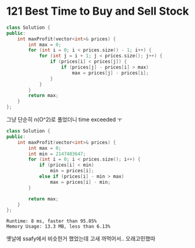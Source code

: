 # 121 Best Time to Buy and Sell Stock

~~~ cpp
class Solution {
public:
	int maxProfit(vector<int>& prices) {
		int max = 0;
		for (int i = 0; i < prices.size() - 1; i++) {
			for (int j = i + 1; j < prices.size(); j++) {
				if (prices[i] < prices[j]) {
					if (prices[j] - prices[i] > max)
						max = prices[j] - prices[i];
				}
			}
		}
		return max;
	}
};
~~~
그냥 단순히 n(O^2)로 풀었더니 time exceeded ㅜ 

~~~ cpp
class Solution {
public:
	int maxProfit(vector<int>& prices) {
		int max = 0;
		int min = 2147483647;
		for (int i = 0; i < prices.size(); i++) {
			if (prices[i] < min)
				min = prices[i];
			else if (prices[i] - min > max)
				max = prices[i] - min;
		}

		return max;
	}
};
~~~

`Runtime: 8 ms, faster than 95.85%` <br>
`Memory Usage: 13.3 MB, less than 6.13%`

옛날에 ssafy에서 비슷한거 했었는데 고새 까먹어서.. 오래고민했따





